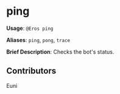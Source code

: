 # ping

**Usage**: `@Eros ping`

**Aliases**: `ping`, `pong`, `trace`

**Brief Description**: Checks the bot's status.

## Contributors

Euni


